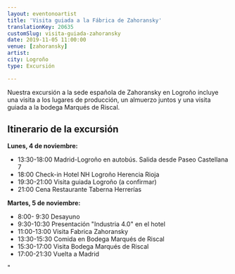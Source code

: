 ```yaml
---
layout: eventonoartist
title: 'Visita guiada a la Fábrica de Zahoransky'
translationKey: 20635
customSlug: visita-guiada-zahoransky
date: 2019-11-05 11:00:00
venue: [zahoransky]
artist: 
city: Logroño
type: Excursión

---
```

Nuestra excursión a la sede española de Zahoransky en Logroño incluye una visita a los lugares de producción, un almuerzo juntos y una visita guiada a la bodega Marqués de Riscal.

 



## Itinerario de la excursión

<strong>Lunes, 4 de noviembre:</strong>

<ul>

 <li>13:30-18:00 Madrid-Logroño en autobús. Salida desde Paseo Castellana 7</li>

 <li>18:00 Check-in Hotel NH Logroño Herencia Rioja</li>

 <li>19:30-21:00 Visita guiada Logroño (a confirmar)</li>

 <li>21:00 Cena Restaurante Taberna Herrerías</li>

</ul>

<strong>Martes, 5 de noviembre:</strong>

<ul>

 <li>8:00- 9:30 Desayuno</li>

 <li>9:30-10:30 Presentación "Industria 4.0" en el hotel</li>

 <li>11:00-13:00 Visita Fabrica Zahoransky</li>

 <li>13:30-15:30 Comida en Bodega Marqués de Riscal</li>

 <li>15:30-17:00 Visita Bodega Marqués de Riscal</li>

 <li>17:00-21:30 Vuelta a Madrid</li>

</ul>"
